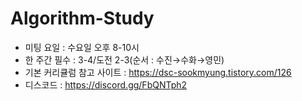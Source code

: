 # Algorithm-Study
- 미팅 요일 : 수요일 오후 8-10시 
- 한 주간 필수 : 3-4/도전 2-3(순서 : 수진→수화→영민)
- 기본 커리큘럼 참고 사이트 : https://dsc-sookmyung.tistory.com/126
- 디스코드 : https://discord.gg/FbQNTph2
